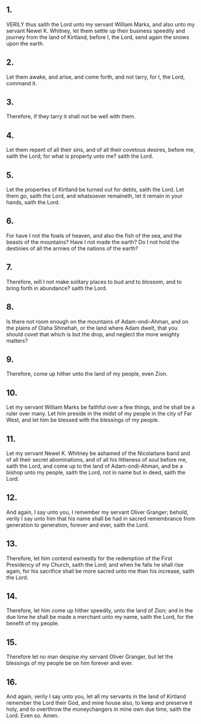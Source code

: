 ## 1.
VERILY thus saith the Lord unto my servant William Marks, and also unto my servant Newel K. Whitney, let them settle up their business speedily and journey from the land of Kirtland, before I, the Lord, send again the snows upon the earth.
## 2.
Let them awake, and arise, and come forth, and not tarry, for I, the Lord, command it.
## 3.
Therefore, if they tarry it shall not be well with them.
## 4.
Let them repent of all their sins, and of all their covetous desires, before me, saith the Lord; for what is property unto me? saith the Lord.
## 5.
Let the properties of Kirtland be turned out for debts, saith the Lord. Let them go, saith the Lord, and whatsoever remaineth, let it remain in your hands, saith the Lord.
## 6.
For have I not the fowls of heaven, and also the fish of the sea, and the beasts of the mountains? Have I not made the earth? Do I not hold the destinies of all the armies of the nations of the earth?
## 7.
Therefore, will I not make solitary places to bud and to blossom, and to bring forth in abundance? saith the Lord.
## 8.
Is there not room enough on the mountains of Adam-ondi-Ahman, and on the plains of Olaha Shinehah, or the land where Adam dwelt, that you should covet that which is but the drop, and neglect the more weighty matters?
## 9.
Therefore, come up hither unto the land of my people, even Zion.
## 10.
Let my servant William Marks be faithful over a few things, and he shall be a ruler over many. Let him preside in the midst of my people in the city of Far West, and let him be blessed with the blessings of my people.
## 11.
Let my servant Newel K. Whitney be ashamed of the Nicolaitane band and of all their secret abominations, and of all his littleness of soul before me, saith the Lord, and come up to the land of Adam-ondi-Ahman, and be a bishop unto my people, saith the Lord, not in name but in deed, saith the Lord.
## 12.
And again, I say unto you, I remember my servant Oliver Granger; behold, verily I say unto him that his name shall be had in sacred remembrance from generation to generation, forever and ever, saith the Lord.
## 13.
Therefore, let him contend earnestly for the redemption of the First Presidency of my Church, saith the Lord; and when he falls he shall rise again, for his sacrifice shall be more sacred unto me than his increase, saith the Lord.
## 14.
Therefore, let him come up hither speedily, unto the land of Zion; and in the due time he shall be made a merchant unto my name, saith the Lord, for the benefit of my people.
## 15.
Therefore let no man despise my servant Oliver Granger, but let the blessings of my people be on him forever and ever.
## 16.
And again, verily I say unto you, let all my servants in the land of Kirtland remember the Lord their God, and mine house also, to keep and preserve it holy, and to overthrow the moneychangers in mine own due time, saith the Lord. Even so. Amen.
